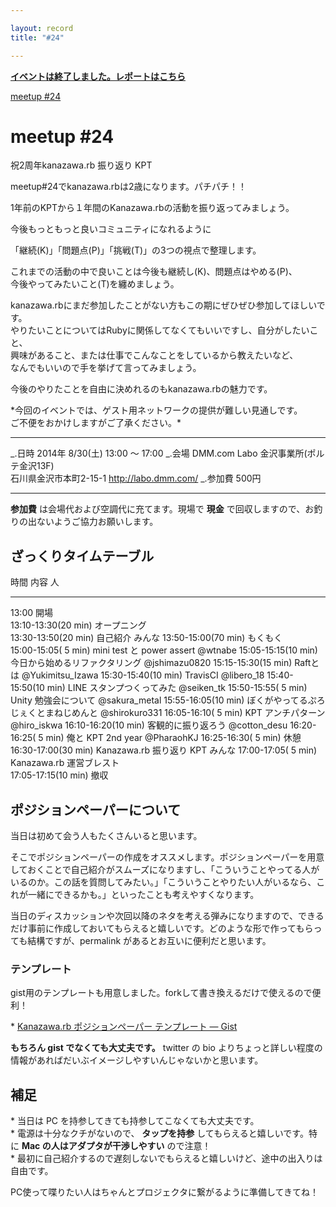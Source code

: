 ```yaml
---

layout: record
title: "#24"

---
```


<p>
<a href="./report.html"><strong>イベントは終了しました。レポートはこちら</strong></a></p>

<div class="doorkeeper-widget">
<a class="doorkeeper-registration-widget" href="http://kzrb.doorkeeper.jp/events/13573">meetup
#24</a><script src="http://widgets.doorkeeper.jp/w/widget.js"></script>

</div>

meetup #24
===========

祝2周年kanazawa.rb 振り返り KPT

meetup#24でkanazawa.rbは2歳になります。パチパチ！！

1年前のKPTから１年間のKanazawa.rbの活動を振り返ってみましょう。

今後もっともっと良いコミュニティになれるように

「継続(K)」「問題点(P)」「挑戦(T)」の3つの視点で整理します。

これまでの活動の中で良いことは今後も継続し(K)、問題点はやめる(P)、\
今後やってみたいこと(T)を纏めましょう。

kanazawa.rbにまだ参加したことがない方もこの期にぜひぜひ参加してほしいです。\
やりたいことについてはRubyに関係してなくてもいいですし、自分がしたいこと、\
興味があること、または仕事でこんなことをしているから教えたいなど、\
なんでもいいので手を挙げて言ってみましょう。

今後のやりたことを自由に決めれるのもkanazawa.rbの魅力です。

\*今回のイベントでは、ゲスト用ネットワークの提供が難しい見通しです。\
ご不便をおかけしますがご了承ください。\*

  ----------- -----------------------------------------------------
  \_.日時     2014年 8/30(土) 13:00 〜 17:00
  \_.会場     DMM.com Labo 金沢事業所(ポルテ金沢13F)<br>石川県金沢市本町2-15-1 <a href="http://labo.dmm.com/">http://labo.dmm.com/</a>
  \_.参加費   500円
  ----------- -----------------------------------------------------

**参加費** は会場代および空調代に充てます。現場で **現金**
で回収しますので、お釣りの出ないようご協力お願いします。

ざっくりタイムテーブル
----------------------

  時間                  内容                                     人
  --------------------- ---------------------------------------- -------------------
  13:00                 開場                                     
  13:10-13:30(20 min)   オープニング                             
  13:30-13:50(20 min)   自己紹介                                 みんな
  13:50-15:00(70 min)   もくもく                                 
  15:00-15:05( 5 min)   mini test と power assert                @wtnabe
  15:05-15:15(10 min)   今日から始めるリファクタリング           @jshimazu0820
  15:15-15:30(15 min)   Raftとは                                 @Yukimitsu\_Izawa
  15:30-15:40(10 min)   TravisCI                                 @libero\_18
  15:40-15:50(10 min)   LINE スタンプつくってみた                @seiken\_tk
  15:50-15:55( 5 min)   Unity 勉強会について                     @sakura\_metal
  15:55-16:05(10 min)   ぼくがやってるぷろじぇくとまねじめんと   @shirokuro331
  16:05-16:10( 5 min)   KPT アンチパターン                       @hiro\_iskwa
  16:10-16:20(10 min)   客観的に振り返ろう                       @cotton\_desu
  16:20-16:25( 5 min)   俺と KPT 2nd year                        @PharaohKJ
  16:25-16:30( 5 min)   休憩                                     
  16:30-17:00(30 min)   Kanazawa.rb 振り返り KPT                 みんな
  17:00-17:05( 5 min)   Kanazawa.rb 運営ブレスト                 
  17:05-17:15(10 min)   撤収                                     

ポジションペーパーについて
--------------------------

当日は初めて会う人もたくさんいると思います。

そこでポジションペーパーの作成をオススメします。ポジションペーパーを用意しておくことで自己紹介がスムーズになりますし、「こういうことやってる人がいるのか。この話を質問してみたい。」「こういうことやりたい人がいるなら、これが一緒にできるかも。」といったことも考えやすくなります。

当日のディスカッションや次回以降のネタを考える弾みになりますので、できるだけ事前に作成しておいてもらえると嬉しいです。どのような形で作ってもらっても結構ですが、permalink
があるとお互いに便利だと思います。

### テンプレート

gist用のテンプレートも用意しました。forkして書き換えるだけで使えるので便利！

\* [Kanazawa.rb ポジションペーパー テンプレート —
Gist](https://gist.github.com/5a523ec3180002229a32)

**もちろん gist でなくても大丈夫です。** twitter の bio
よりちょっと詳しい程度の情報があればだいぶイメージしやすいんじゃないかと思います。

補足
----

\* 当日は PC を持参してきても持参してこなくても大丈夫です。\
 \* 電源は十分なクチがないので、 **タップを持参**
してもらえると嬉しいです。特に **Mac の人はアダプタが干渉しやすい**
ので注意！\
 \*
最初に自己紹介するので遅刻しないでもらえると嬉しいけど、途中の出入りは自由です。

PC使って喋りたい人はちゃんとプロジェクタに繋がるように準備してきてね！
